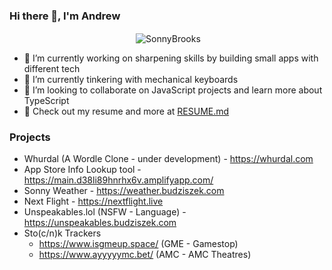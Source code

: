 ### Hi there 👋, I'm Andrew


<p align="center">&nbsp;<img align="center" src="https://github-readme-stats.vercel.app/api?username=SonnyBrooks&theme=algolia&show_icons=true" alt="SonnyBrooks"/></p>


- 🔭 I’m currently working on sharpening skills by building small apps with different tech
- 🌱 I’m currently tinkering with mechanical keyboards
- 👯 I’m looking to collaborate on JavaScript projects and learn more about TypeScript
- 👀 Check out my resume and more at [RESUME.md](https://github.com/SonnyBrooks/RESUME.md)

### Projects
* Whurdal (A Wordle Clone - under development) - https://whurdal.com
* App Store Info Lookup tool - https://main.d38li89hnrhx6v.amplifyapp.com/
* Sonny Weather - https://weather.budziszek.com
* Next Flight - https://nextflight.live
* Unspeakables.lol (NSFW - Language) - https://unspeakables.budziszek.com
* Sto(c/n)k Trackers
  * https://www.isgmeup.space/ (GME - Gamestop)
  * https://www.ayyyyymc.bet/ (AMC - AMC Theatres)
